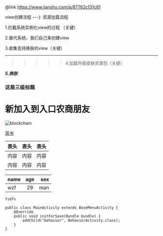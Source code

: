 @link https://www.jianshu.com/p/87762c131c61

view创建流程 ---》资源加载流程

1.拦截系统实例化view的过程  （关键）

2.替代系统，我们自己来创建view

3.收集支持换肤的view（关键）

***

> > > > > 4.加载外部皮肤资源包（关键）

***5.换肤***

### 这是三级标题
# 新加入到入口农商朋友

![blockchain](https://ss0.bdstatic.com/70cFvHSh_Q1YnxGkpoWK1HF6hhy/it/u=702257389,1274025419&fm=27&gp=0.jpg "区块链")

[简书](http://jianshu.com)

表头| 表头| 表头
---|:--:|---:
内容|内容|内容
内容|内容|内容

name| age | sex 
---|:--:|---:
wzf|29|man


`fsdfs`

```
public class MainActivity extends BaseMenuActivity {
    @Override
    public void initForSave(Bundle bundle) {
        addChild("behavior", BehaviorActivity.class);
    }
}
```
